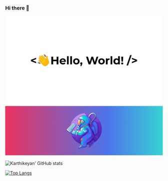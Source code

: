 ### Hi there 👋
<!-- Adding Image -->
<div align="center">
  <img src="assets/greetings.gif" alt="Greetings" width="600">
  <img src="assets/SpaceMan.png" alt="horizon hero banner"/>
</div>
<!--
**Karthikeyangeo/Karthikeyangeo** is a ✨ _special_ ✨ repository because its `README.md` (this file) appears on your GitHub profile.
<!-- Adding Github stats -->

![Karthikeyan' GitHub stats](https://github-readme-stats.vercel.app/api?username=Karthikeyangeo&theme=synthwave&show_icons=true&count_private=true "Karthikeyan' GutHub Stats")
<!-- Adding language card -->

[![Top Langs](https://github-readme-stats.vercel.app/api/top-langs/?username=Karthikeyangeo&layout=compact)](https://github.com/Karthikeyangeo/github-readme-stats)
<!-- Here are some ideas to get you started: 

- 🔭 I’m currently working on ...
- 🌱 I’m currently learning ...
- 👯 I’m looking to collaborate on ...
- 🤔 I’m looking for help with ...
- 💬 Ask me about ...
- 📫 How to reach me: ...
- 😄 Pronouns: ...
- ⚡ Fun fact: ...
-->
